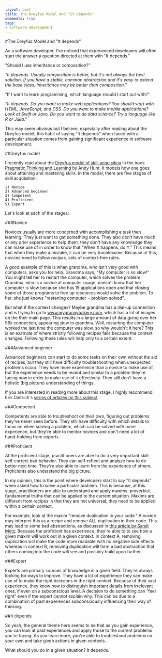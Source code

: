 ```yaml
---
layout: post
title: The Dreyfus Model and "It depends" 
comments: true
tags:
- software-development
---
```


#The Dreyfus Model and "It depends"

As a software developer, I've noticed that experienced developers will often start the answer a question directed at them with "It depends."

"Should I use inheritance or composition?"

*"It depends. Usually composition is better, but it's not always the best solution. If you have a stable, common abstraction and it's easy to extend the base class, inheritance may be better than composition."*

"If I want to learn programming, which language should I start out with?"

*"It depends. Do you want to make web applications? You should start with HTML, JavaScript, and CSS. Do you want to make mobile applications? Look at Swift or Java. Do you want to do data science? Try a language like R or Julia."*

This may seem obvious but I believe, especially after reading about the Dreyfus model, this habit of saying "It depends" when faced with a particular situation comes from gaining significant experience in software development.

##Dreyfus model

I recently read about the [Dreyfus model of skill acquisition](https://en.wikipedia.org/wiki/Dreyfus_model_of_skill_acquisition) in the book [Pragmatic Thinking and Learning](http://smile.amazon.com/Pragmatic-Thinking-Learning-Refactor-Programmers/dp/1934356050) by Andy Hunt. It models how one goes about attaining and mastering skills. In the model, there are five stages of skill acquisition:

	1) Novice
	2) Advanced beginner
	3) Competent
	4) Proficient
	5) Expert

Let's look at each of the stages:

###Novice

Novices usually are more concerned with accomplishing a task than learning. They just want to get something done. They also don't have much or any prior experience to help them; they don't have any knowledge they can make use of in order to know that "When X happens, do Y." This means that when they make a mistake, it can be very troublesome. Because of this, novices need to follow *recipes,* sets of context-free rules.

A good example of this is when grandma, who isn't very good with computers, asks you for help. Grandma says, "My computer is so slow!" You might tell her to restart the computer, which solves the problem. Grandma, who is a novice at computer usage, doesn't know that her computer is slow because she has 15 applications open and that closing some of those programs to free up resources would solve the problem. To her, she just knows "restarting computer = problem solved".

But what if the context changes? Maybe grandma has a dial-up connection and is trying to go to www.mygrannybakery.com, which has a lot of images on the their main page. This results in a large amount of data going over her 56k connection, appearing slow to grandma. Well, restarting the computer worked the last time the computer was slow, so why wouldn't it here? This is an example of where strictly following recipes fails because the context changes. Following these rules will help only to a certain extent.

###Advanced beginner

Advanced beginners can start to do some tasks on their own without the aid of recipes, but they still have difficulty troubleshooting when unexpected problems occur. They have more experience than a novice to make use of, but the experience needs to be recent and similar to a problem they're facing now in order to make use of it effectively. They still don't have a holistic (big picture) understanding of things.

If you are interested in reading more about this stage, I highly recommend Erik Dietrich's [series of articles on this subject](http://www.daedtech.com/how-developers-stop-learning-rise-of-the-expert-beginner/).

###Competent

Competents are able to troubleshoot on their own, figuring out problems they've never seen before. They still have difficulty with which details to focus on when solving a problem, which can be solved with more experience, but they're able to mentor novices and don't need a lot of hand-holding from experts. 

###Proficient

At the proficient stage, practitioners are able to do a very important skill: self-correct bad behavior. They can self-reflect and analyze how to do better next time. They're also able to learn from the experience of others. Proficients also understand the big picture. 

In my opinion, this is the point where developers start to say "It depends" when asked how to solve a particular problem. This is because, at this stage, practitioners are able to understand and apply maxims: proverbial, fundamental truths that can be applied to the current situation. Maxims are different from recipes in that they are not universal, they need to be applied within a certain context.

For example, look at the maxim "remove duplication in your code." A novice may interpret this as a recipe and remove ALL duplication in their code. This may lead to some bad abstractions, as discussed in [this article by Sandi Metz](http://www.sandimetz.com/blog/2016/1/20/the-wrong-abstraction). Because the proficient has experience, they're able to to see how a given maxim will work out in a given context. In context A, removing duplication will make the code more readable with no negative side effects whereas in context B, removing duplication will form a bad abstraction that others coming into the code will see and possibly build upon further.

###Expert

Experts are primary sources of knowledge in a given field. They're always looking for ways to improve. They have a lot of experience they can make use of to make the right decisions in the right context. Because of their vast experience, they know how to distinguish important details from irrelevant ones, if even on a subconscious level. A decision to do something can "feel right" even if the expert cannot explain why. This can be due to a combination of past experiences subconsciously influencing their way of thinking.

##It depends

So yeah, the general theme here seems to be that as you gain experience, you can look at past experiences and apply those to the current problems you're facing. As you learn more, you're able to troubleshoot problems on your own and take given actions in given contexts.

What should you do in a given situation? It depends.

